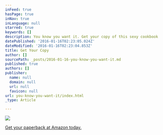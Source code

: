 ```yaml
---
inFeed: true
hasPage: true
inNav: true
inLanguage: null
starred: true
keywords: []
description: You know you want it. Get your copy of this sexy cookbook at Amazon today.
datePublished: '2016-01-16T02:23:05.024Z'
dateModified: '2016-01-16T02:23:04.853Z'
title: Get Your Copy
author: []
sourcePath: _posts/2016-01-16-you-know-you-want-it.md
published: true
authors: []
publisher:
  name: null
  domain: null
  url: null
  favicon: null
url: you-know-you-want-it/index.html
_type: Article

---
```

![](https://s3-us-west-2.amazonaws.com/the-grid-img/p/f3806a12c7404dd1622fbff468946e5db3654059.jpg)

[Get your paperback at Amazon today.][0]

[0]: http://amzn.to/1n1IDys
